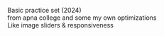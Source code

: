 Basic practice set (2024) <br>
from apna college  and
some my own optimizations <br>
Like image sliders & responsiveness 
